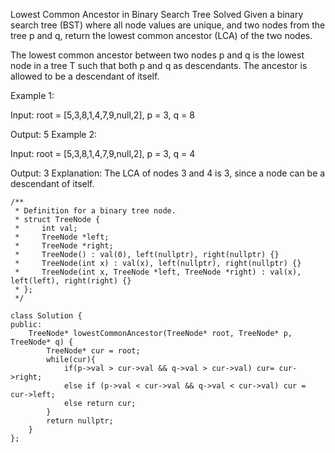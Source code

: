 Lowest Common Ancestor in Binary Search Tree
Solved
Given a binary search tree (BST) where all node values are unique, and two nodes from the tree p and q, return the lowest common ancestor (LCA) of the two nodes.

The lowest common ancestor between two nodes p and q is the lowest node in a tree T such that both p and q as descendants. The ancestor is allowed to be a descendant of itself.

Example 1:

Input: root = [5,3,8,1,4,7,9,null,2], p = 3, q = 8

Output: 5
Example 2:

Input: root = [5,3,8,1,4,7,9,null,2], p = 3, q = 4

Output: 3
Explanation: The LCA of nodes 3 and 4 is 3, since a node can be a descendant of itself.

```
/**
 * Definition for a binary tree node.
 * struct TreeNode {
 *     int val;
 *     TreeNode *left;
 *     TreeNode *right;
 *     TreeNode() : val(0), left(nullptr), right(nullptr) {}
 *     TreeNode(int x) : val(x), left(nullptr), right(nullptr) {}
 *     TreeNode(int x, TreeNode *left, TreeNode *right) : val(x), left(left), right(right) {}
 * };
 */

class Solution {
public:
    TreeNode* lowestCommonAncestor(TreeNode* root, TreeNode* p, TreeNode* q) {
        TreeNode* cur = root;
        while(cur){
            if(p->val > cur->val && q->val > cur->val) cur= cur->right;
            else if (p->val < cur->val && q->val < cur->val) cur = cur->left;
            else return cur;
        }
        return nullptr;
    }
};
```
